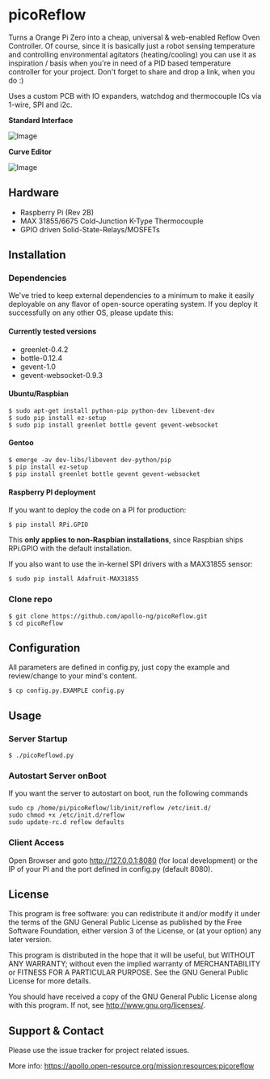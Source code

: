 picoReflow
==========

Turns a Orange Pi Zero into a cheap, universal & web-enabled Reflow Oven Controller.
Of course, since it is basically just a robot sensing temperature and controlling
environmental agitators (heating/cooling) you can use it as inspiration / basis
when you're in need of a PID based temperature controller for your project.
Don't forget to share and drop a link, when you do :)

Uses a custom PCB with IO expanders, watchdog and thermocouple ICs via 1-wire, SPI and i2c.

**Standard Interface**

![Image](https://apollo.open-resource.org/_media/mission:resources:picoreflow_webinterface.jpg)

**Curve Editor**

![Image](https://apollo.open-resource.org/_media/mission:resources:picoreflow_webinterface_edit.jpg)

## Hardware

  * Raspberry Pi (Rev 2B)
  * MAX 31855/6675 Cold-Junction K-Type Thermocouple
  * GPIO driven Solid-State-Relays/MOSFETs

## Installation

### Dependencies

We've tried to keep external dependencies to a minimum to make it easily
deployable on any flavor of open-source operating system. If you deploy it
successfully on any other OS, please update this:

#### Currently tested versions

  * greenlet-0.4.2
  * bottle-0.12.4
  * gevent-1.0
  * gevent-websocket-0.9.3

#### Ubuntu/Raspbian

    $ sudo apt-get install python-pip python-dev libevent-dev
    $ sudo pip install ez-setup
    $ sudo pip install greenlet bottle gevent gevent-websocket

#### Gentoo

    $ emerge -av dev-libs/libevent dev-python/pip
    $ pip install ez-setup
    $ pip install greenlet bottle gevent gevent-websocket

#### Raspberry PI deployment

If you want to deploy the code on a PI for production:

    $ pip install RPi.GPIO

This **only applies to non-Raspbian installations**, since Raspbian ships
RPi.GPIO with the default installation.

If you also want to use the in-kernel SPI drivers with a MAX31855 sensor:

    $ sudo pip install Adafruit-MAX31855

### Clone repo

    $ git clone https://github.com/apollo-ng/picoReflow.git
    $ cd picoReflow

## Configuration

All parameters are defined in config.py, just copy the example and review/change to your mind's content.

    $ cp config.py.EXAMPLE config.py

## Usage

### Server Startup

    $ ./picoReflowd.py

### Autostart Server onBoot
If you want the server to autostart on boot, run the following commands

    sudo cp /home/pi/picoReflow/lib/init/reflow /etc/init.d/
    sudo chmod +x /etc/init.d/reflow
    sudo update-rc.d reflow defaults

### Client Access

Open Browser and goto http://127.0.0.1:8080 (for local development) or the IP
of your PI and the port defined in config.py (default 8080).

## License

This program is free software: you can redistribute it and/or modify
it under the terms of the GNU General Public License as published by
the Free Software Foundation, either version 3 of the License, or
(at your option) any later version.

This program is distributed in the hope that it will be useful,
but WITHOUT ANY WARRANTY; without even the implied warranty of
MERCHANTABILITY or FITNESS FOR A PARTICULAR PURPOSE.  See the
GNU General Public License for more details.

You should have received a copy of the GNU General Public License
along with this program.  If not, see <http://www.gnu.org/licenses/>.

## Support & Contact

Please use the issue tracker for project related issues.

More info: https://apollo.open-resource.org/mission:resources:picoreflow
